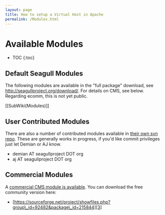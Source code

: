 ```yaml
---
layout: page
title: How to setup a Virtual Host in Apache
permalink: /Modules.html
---
```


<!-- Name: Modules -->
<!-- Version: 8 -->
<!-- Last-Modified: 2008/05/21 11:56:22 -->
<!-- Author: demian -->
<!-- Status: In Progress -->

# Available Modules
* TOC
{:toc}

## Default Seagull Modules
The following modules are available in the "full package" download, see http://seagullproject.org/download/.  For details on CMS, see below.  Regarding ecomm, this is not yet public.

[[SubWiki(Modules)]]

## User Contributed Modules
There are also a number of contributed modules available in [their own svn repo][1].  These are generally works in progress, if you'd like commit privileges just let Demian or AJ know.

 * demian AT seagullproject DOT org
 * aj AT seagullproject DOT org

## Commercial Modules
A [commercial CMS module is available][2].  You can download the free community version here:
 * [https://sourceforge.net/project/showfiles.php?group\_id=92482&package\_id=215844][3]

[1]:	http://svn.seagullproject.org/svn/seagull_modules/
[2]:	/Modules/Cms.html
[3]:	https://sourceforge.net/project/showfiles.php?group%5C_id=92482&package%5C_id=215844